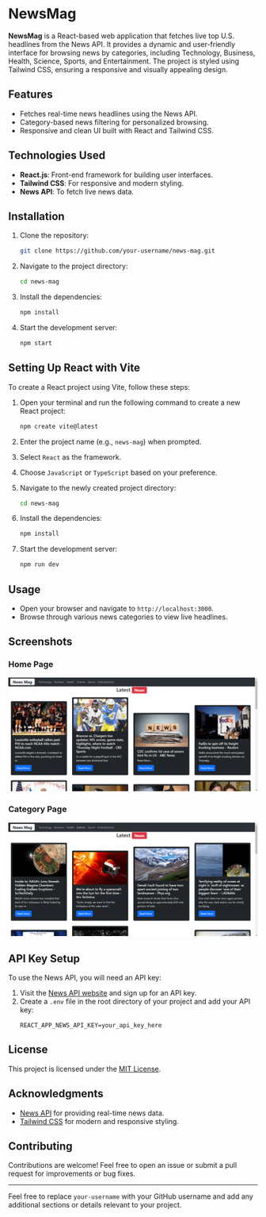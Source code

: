 # NewsMag

**NewsMag** is a React-based web application that fetches live top U.S. headlines from the News API. It provides a dynamic and user-friendly interface for browsing news by categories, including Technology, Business, Health, Science, Sports, and Entertainment. The project is styled using Tailwind CSS, ensuring a responsive and visually appealing design.

## Features

- Fetches real-time news headlines using the News API.
- Category-based news filtering for personalized browsing.
- Responsive and clean UI built with React and Tailwind CSS.

## Technologies Used

- **React.js**: Front-end framework for building user interfaces.
- **Tailwind CSS**: For responsive and modern styling.
- **News API**: To fetch live news data.

## Installation

1. Clone the repository:
   ```bash
   git clone https://github.com/your-username/news-mag.git
   ```

2. Navigate to the project directory:
   ```bash
   cd news-mag
   ```

3. Install the dependencies:
   ```bash
   npm install
   ```

4. Start the development server:
   ```bash
   npm start
   ```

## Setting Up React with Vite

To create a React project using Vite, follow these steps:

1. Open your terminal and run the following command to create a new React project:
   ```bash
   npm create vite@latest
   ```

2. Enter the project name (e.g., `news-mag`) when prompted.

3. Select `React` as the framework.

4. Choose `JavaScript` or `TypeScript` based on your preference.

5. Navigate to the newly created project directory:
   ```bash
   cd news-mag
   ```

6. Install the dependencies:
   ```bash
   npm install
   ```

7. Start the development server:
   ```bash
   npm run dev
   ```

## Usage

- Open your browser and navigate to `http://localhost:3000`.
- Browse through various news categories to view live headlines.

## Screenshots

### Home Page
![Home Page](screenshots/1.png)

### Category Page
![Category Page](screenshots/2.png)


## API Key Setup

To use the News API, you will need an API key:

1. Visit the [News API website](https://newsapi.org/) and sign up for an API key.
2. Create a `.env` file in the root directory of your project and add your API key:
   ```env
   REACT_APP_NEWS_API_KEY=your_api_key_here
   ```

## License

This project is licensed under the [MIT License](LICENSE).

## Acknowledgments

- [News API](https://newsapi.org/) for providing real-time news data.
- [Tailwind CSS](https://tailwindcss.com/) for modern and responsive styling.

## Contributing

Contributions are welcome! Feel free to open an issue or submit a pull request for improvements or bug fixes.

---

Feel free to replace `your-username` with your GitHub username and add any additional sections or details relevant to your project.
